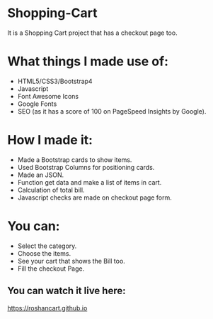 # Shopping-Cart
It is a Shopping Cart project that has a checkout page too.

# What things I made use of:

* HTML5/CSS3/Bootstrap4
* Javascript
* Font Awesome Icons
* Google Fonts
* SEO (as it has a score of 100 on PageSpeed Insights by Google).

# How I made it:

* Made a Bootstrap cards to show items.
* Used Bootstrap Columns for positioning cards.
* Made an JSON.
* Function get data and make a list of items in cart.
* Calculation of total bill.
* Javascript checks are made on checkout page form.

# You can:

* Select the category.
* Choose the items.
* See your cart that shows the Bill too.
* Fill the checkout Page.

## You can watch it live here:
https://roshancart.github.io
